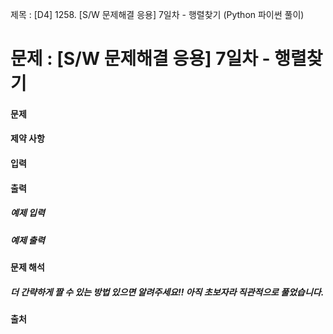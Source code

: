 제목 : [D4] 1258. [S/W 문제해결 응용] 7일차 - 행렬찾기 (Python 파이썬 풀이)

# 문제 : \[S/W 문제해결 응용\] 7일차 - 행렬찾기

#### 문제


#### 제약 사항


#### 입력


#### 출력


##### 예제 입력

##### 예제 출력

#### 문제 해석


##### 더 간략하게 짤 수 있는 방법 있으면 알려주세요!! 아직 초보자라 직관적으로 풀었습니다.

#### 출처

